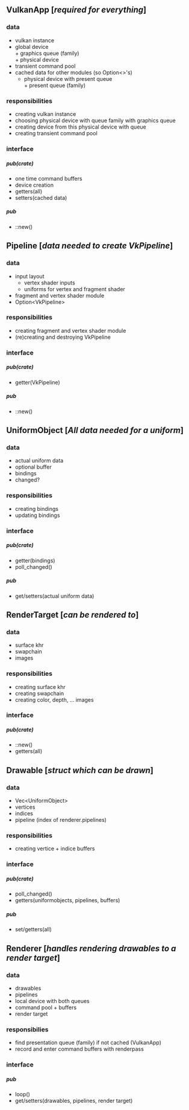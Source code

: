 ## VulkanApp [***required for everything***]
### data
 * vulkan instance
 * global device  
    \+ graphics queue (family)  
    \+ physical device
 * transient command pool
 * cached data for other modules (so Option<>'s)
    * physical device with present queue  
        \+ present queue (family)

### responsibilities
 * creating vulkan instance
 * choosing physical device with queue family with graphics queue
 * creating device from this physical device with queue
 * creating transient command pool

### interface
##### pub(crate)
 * one time command buffers
 * device creation
 * getters(all)
 * setters(cached data)

##### pub
 * ::new()


## Pipeline [***data needed to create VkPipeline***]
### data
 * input layout
    * vertex shader inputs
    * uniforms for vertex and fragment shader
 * fragment and vertex shader module
 * Option\<VkPipeline\>

### responsibilities
 * creating fragment and vertex shader module
 * (re)creating and destroying VkPipeline

### interface
##### pub(crate)
 * getter(VkPipeline)

##### pub
 * ::new()


## UniformObject [***All data needed for a uniform***]
### data
 * actual uniform data
 * optional buffer
 * bindings
 * changed?

### responsibilities
 * creating bindings
 * updating bindings 

### interface
##### pub(crate)
 * getter(bindings)
 * poll_changed()

##### pub
 * get/setters(actual uniform data)



## RenderTarget [***can be rendered to***]
### data
 * surface khr
 * swapchain
 * images

### responsibilities
 * creating surface khr
 * creating swapchain
 * creating color, depth, ... images

### interface
##### pub(crate)
 * ::new()
 * getters(all)


## Drawable [***struct which can be drawn***]
### data
 * Vec\<UniformObject\>
 * vertices
 * indices
 * pipeline (index of renderer.pipelines)

### responsibilities
 * creating vertice + indice buffers

### interface
##### pub(crate)
 * poll_changed()
 * getters(uniformobjects, pipelines, buffers)

##### pub
 * set/getters(all)

## Renderer [***handles rendering drawables to a render target***]
### data
 * drawables
 * pipelines
 * local device with both queues
 * command pool + buffers
 * render target

### responsibilies
 * find presentation queue (family) if not cached (VulkanApp)
 * record and enter command buffers with renderpass

### interface
##### pub
 * loop()
 * get/setters(drawables, pipelines, render target)
